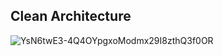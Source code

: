 ## Clean Architecture
![YsN6twE3-4Q4OYpgxoModmx29I8zthQ3f0OR](https://user-images.githubusercontent.com/81958029/162618211-c36c00bd-5fda-4d5d-b12b-a5cb69ef9cf4.jpg)

